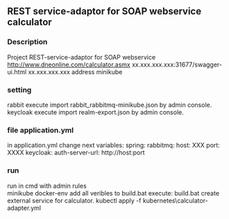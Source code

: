 ## REST service-adaptor for SOAP webservice calculator

### Description
Project REST-service-adaptor for SOAP webservice http://www.dneonline.com/calculator.asmx
xx.xxx.xxx.xxx:31677/swagger-ui.html
xx.xxx.xxx.xxx address minikube
### setting
rabbit 
    execute import rabbit_rabbitmq-minikube.json by admin console.
keycloak
    execute import realm-export.json by admin console.
### file application.yml
in application.yml change next variables:
 spring:
   rabbitmq:
      host: XXX
      port: XXXX
keycloak:
    auth-server-url: http://host:port

### run

run in cmd  with admin rules  
 minikube docker-env
add all veribles to build.bat
execute: 
    build.bat
create external service for calculator. 
    kubectl apply -f kubernetes\calculator-adapter.yml 